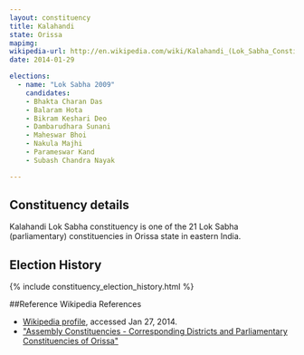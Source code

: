 ```yaml
---
layout: constituency
title: Kalahandi
state: Orissa
mapimg: 
wikipedia-url: http://en.wikipedia.com/wiki/Kalahandi_(Lok_Sabha_Constituency)
date: 2014-01-29

elections: 
  - name: "Lok Sabha 2009"
    candidates: 
    - Bhakta Charan Das 
    - Balaram Hota 
    - Bikram Keshari Deo 
    - Dambarudhara Sunani 
    - Maheswar Bhoi 
    - Nakula Majhi 
    - Parameswar Kand 
    - Subash Chandra Nayak 

---
```

## Constituency details
Kalahandi Lok Sabha constituency is one of the 21 Lok Sabha (parliamentary) constituencies in Orissa state in eastern India.




## Election History
{% include constituency_election_history.html %}

##Reference
Wikipedia References
- [Wikipedia profile]({{page.profile.wikipedia}}), accessed Jan 27, 2014.
- ["Assembly Constituencies - Corresponding Districts and Parliamentary Constituencies of Orissa"][wiki1]

[wiki1]: http://archive.eci.gov.in/se2000/background/S18/Orissa_AC_Dist_PC.pdf
